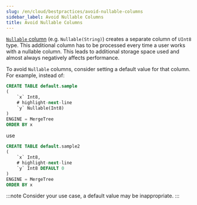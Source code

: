 ```yaml
---
slug: /en/cloud/bestpractices/avoid-nullable-columns
sidebar_label: Avoid Nullable Columns
title: Avoid Nullable Columns
---
```


[`Nullable` column](/docs/en/sql-reference/data-types/nullable/) (e.g. `Nullable(String)`) creates a separate column of `UInt8` type. This additional column has to be processed every time a user works with a nullable column. This leads to additional storage space used and almost always negatively affects performance.

To avoid `Nullable` columns, consider setting a default value for that column.  For example, instead of:

```sql
CREATE TABLE default.sample
(
    `x` Int8,
    # highlight-next-line
    `y` Nullable(Int8)
)
ENGINE = MergeTree
ORDER BY x
```
use

```sql
CREATE TABLE default.sample2
(
    `x` Int8,
    # highlight-next-line
    `y` Int8 DEFAULT 0
)
ENGINE = MergeTree
ORDER BY x
```

:::note
Consider your use case, a default value may be inappropriate.
:::
